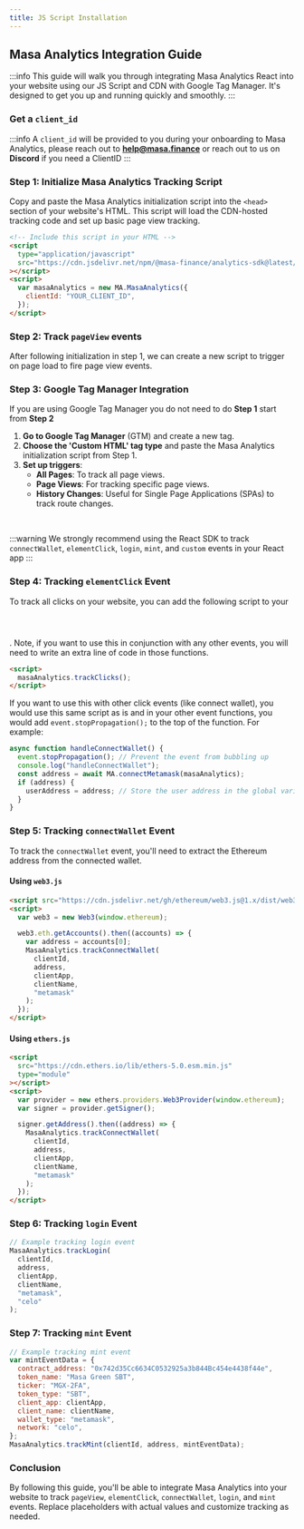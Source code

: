 ```yaml
---
title: JS Script Installation
---
```


## Masa Analytics Integration Guide

:::info
This guide will walk you through integrating Masa Analytics React into your website using our JS Script and CDN with Google Tag Manager. It's designed to get you up and running quickly and smoothly.
:::

### Get a `client_id`

:::info
A `client_id` will be provided to you during your onboarding to Masa Analytics, please reach out to **help@masa.finance** or reach out to us on **Discord** if you need a ClientID
:::

### Step 1: Initialize Masa Analytics Tracking Script

Copy and paste the Masa Analytics initialization script into the `<head>` section of your website's HTML. This script will load the CDN-hosted tracking code and set up basic page view tracking.

```html
<!-- Include this script in your HTML -->
<script
  type="application/javascript"
  src="https://cdn.jsdelivr.net/npm/@masa-finance/analytics-sdk@latest/dist/browser/masa-analytics.min.js"
></script>
<script>
  var masaAnalytics = new MA.MasaAnalytics({
    clientId: "YOUR_CLIENT_ID",
  });
</script>
```
### Step 2: Track `pageView` events

After following initialization in step 1, we can create a new script to trigger on page load to fire page view events.

<script>
  window.onload = async function () {
    var page = window.location.href;

    // Track PageView event
    masaAnalytics.firePageViewEvent({ page });

    function trackPageViewForSPA() {
      var updatedPageUrl = window.location.href;
      masaAnalytics.firePageViewEvent({ page: updatedPageUrl });
    }

    // This event is triggered when the route changes in many SPAs
    window.addEventListener("popstate", trackPageViewForSPA);
  };
</script>
### Step 3: Google Tag Manager Integration

If you are using Google Tag Manager you do not need to do **Step 1** start from **Step 2**

1. **Go to Google Tag Manager** (GTM) and create a new tag.
2. **Choose the 'Custom HTML' tag type** and paste the Masa Analytics initialization script from Step 1.
3. **Set up triggers**:
   - **All Pages**: To track all page views.
   - **Page Views**: For tracking specific page views.
   - **History Changes**: Useful for Single Page Applications (SPAs) to track route changes.

<br/>

:::warning
We strongly recommend using the React SDK to track `connectWallet`, `elementClick`, `login`, `mint`, and `custom` events in your React app
:::

### Step 4: Tracking `elementClick` Event

To track all clicks on your website, you can add the following script to your <header></header>. Note, if you want to use this in conjunction with any other events, you will need to write an extra line of code in those functions.

```html
<script>
  masaAnalytics.trackClicks();
</script>
```

If you want to use this with other click events (like connect wallet), you would use this same script as is and in your other event functions, you would add `event.stopPropagation();` to the top of the function. For example:

```javascript
async function handleConnectWallet() {
  event.stopPropagation(); // Prevent the event from bubbling up
  console.log("handleConnectWallet");
  const address = await MA.connectMetamask(masaAnalytics);
  if (address) {
    userAddress = address; // Store the user address in the global variable
  }
}
```

### Step 5: Tracking `connectWallet` Event

To track the `connectWallet` event, you'll need to extract the Ethereum address from the connected wallet.

#### Using `web3.js`

```html
<script src="https://cdn.jsdelivr.net/gh/ethereum/web3.js@1.x/dist/web3.min.js"></script>
<script>
  var web3 = new Web3(window.ethereum);

  web3.eth.getAccounts().then((accounts) => {
    var address = accounts[0];
    MasaAnalytics.trackConnectWallet(
      clientId,
      address,
      clientApp,
      clientName,
      "metamask"
    );
  });
</script>
```

#### Using `ethers.js`

```html
<script
  src="https://cdn.ethers.io/lib/ethers-5.0.esm.min.js"
  type="module"
></script>
<script>
  var provider = new ethers.providers.Web3Provider(window.ethereum);
  var signer = provider.getSigner();

  signer.getAddress().then((address) => {
    MasaAnalytics.trackConnectWallet(
      clientId,
      address,
      clientApp,
      clientName,
      "metamask"
    );
  });
</script>
```

### Step 6: Tracking `login` Event

```javascript
// Example tracking login event
MasaAnalytics.trackLogin(
  clientId,
  address,
  clientApp,
  clientName,
  "metamask",
  "celo"
);
```

### Step 7: Tracking `mint` Event

```javascript
// Example tracking mint event
var mintEventData = {
  contract_address: "0x742d35Cc6634C0532925a3b844Bc454e4438f44e",
  token_name: "Masa Green SBT",
  ticker: "MGX-2FA",
  token_type: "SBT",
  client_app: clientApp,
  client_name: clientName,
  wallet_type: "metamask",
  network: "celo",
};
MasaAnalytics.trackMint(clientId, address, mintEventData);
```

### Conclusion

By following this guide, you'll be able to integrate Masa Analytics into your website to track `pageView`, `elementClick`, `connectWallet`, `login`, and `mint` events. Replace placeholders with actual values and customize tracking as needed.

```

```
